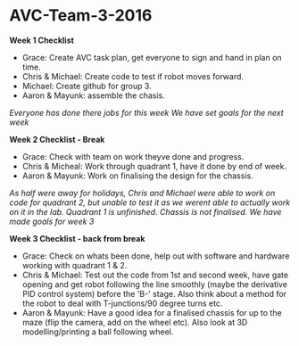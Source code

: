 # AVC-Team-3-2016

**Week 1 Checklist**
  * Grace: Create AVC task plan, get everyone to sign and hand in plan on time.
  * Chris & Michael: Create code to test if robot moves forward.
  * Michael: Create github for group 3.
  * Aaron & Mayunk: assemble the chasis.
  
*Everyone has done there jobs for this week*
*We have set goals for the next week*
  
  

**Week 2 Checklist - Break**
 * Grace: Check with team on work theyve done and progress.
 * Chris & Micheal: Work through quadrant 1, have it done by end of week.
 * Aaron & Mayunk: Work on finalising the design for the chassis.
 

*As half were away for holidays, Chris and Michael were able to work on code for quadrant 2, but unable to test it as we werent able to actually work on it in the lab. Quadrant 1 is unfinished.*
*Chassis is not finalised.*
*We have made goals for week 3*

**Week 3 Checklist - back from break**
 * Grace: Check on whats been done, help out with software and hardware working with quadrant 1 & 2.
 * Chris & Michael: Test out the code from 1st and second week, have gate opening and get robot following the line smoothly (maybe the derivative PID control system) before the 'B-' stage. Also think about a method for the robot to deal with T-junctions/90 degree turns etc.
 * Aaron & Mayunk: Have a good idea for a finalised chassis for up to the maze (flip the camera, add on the wheel etc). Also look at 3D modelling/printing a ball following wheel.

